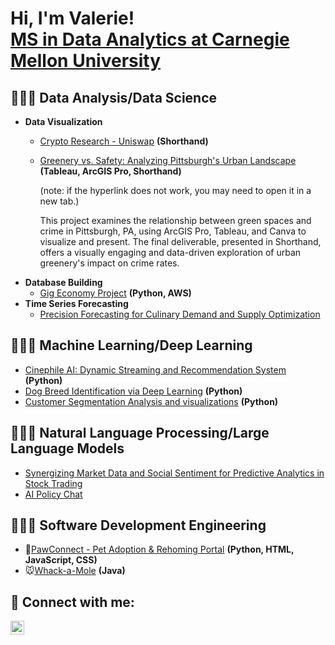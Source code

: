 <h1>Hi, I'm Valerie! <br/><a href="https://www.linkedin.com/in/jiayu-yuan/">MS in Data Analytics at Carnegie Mellon University</a>

<h2>👩🏻‍💻 Data Analysis/Data Science </h2>

- <b>Data Visualization</b>
  - [Crypto Research - Uniswap](https://valerieyuan-case-study-uniswap.shorthandstories.com/crypto-research-uniswap/) **(Shorthand)**
    
  - [Greenery vs. Safety: Analyzing Pittsburgh's Urban Landscape](https://preview.shorthand.com/Dd96hojCGLq1rWr6#group-section-Overview-0CBwLOfhK4) **(Tableau, ArcGIS Pro, Shorthand)**
    
    (note: if the hyperlink does not work, you may need to open it in a new tab.)
    
    This project examines the relationship between green spaces and crime in Pittsburgh, PA, using ArcGIS Pro, Tableau, and Canva to visualize and present. The final deliverable, presented in Shorthand, offers a visually engaging and data-driven exploration of urban greenery's impact on crime rates.
- <b>Database Building</b>
  - [Gig Economy Project](https://github.com/VaLeRiEe37/Gig-Economy-Project/blob/main/Database_InitialCreation) **(Python, AWS)**
- <b>Time Series Forecasting</b>
  - [Precision Forecasting for Culinary Demand and Supply Optimization](https://github.com/VaLeRiEe37/Precision-Forecasting-for-Culinary-Demand-and-Supply-Optimization)

<h2>👩🏻‍💻 Machine Learning/Deep Learning </h2>

  - [Cinephile AI: Dynamic Streaming and Recommendation System](https://github.com/joshmadakor1/Algorithms-Practice) **(Python)**
  - [Dog Breed Identification via Deep Learning]() **(Python)**
  - [Customer Segmentation Analysis and visualizations]() **(Python)**

<h2>👩🏻‍💻 Natural Language Processing/Large Language Models </h2>

  - [Synergizing Market Data and Social Sentiment for Predictive Analytics in Stock Trading](https://github.com/joshmadakor1/Algorithms-Practice)
  - [AI Policy Chat]() 

<h2>👩🏻‍💻 Software Development Engineering </h2>

  - 🐶[PawConnect - Pet Adoption & Rehoming Portal](https://github.com/VaLeRiEe37/SDE/tree/main/PawConnect) **(Python, HTML, JavaScript, CSS)**
  - 🐭[Whack-a-Mole](https://github.com/VaLeRiEe37/SDE/blob/main/Game.java) **(Java)**

<h2> 🤳 Connect with me:</h2>

[<img align="left" alt="JoshMadakor | LinkedIn" width="22px" src="https://cdn.jsdelivr.net/npm/simple-icons@v3/icons/linkedin.svg" />][linkedin]

[linkedin]: https://www.linkedin.com/in/jiayu-yuan/
